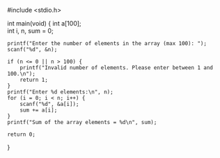 #include <stdio.h>

int main(void) {
    int a[100];        
    int i, n, sum = 0; 

    printf("Enter the number of elements in the array (max 100): "); 
    scanf("%d", &n);  

    if (n <= 0 || n > 100) { 
        printf("Invalid number of elements. Please enter between 1 and 100.\n");
        return 1;
    }
    printf("Enter %d elements:\n", n);
    for (i = 0; i < n; i++) {
        scanf("%d", &a[i]);
        sum += a[i];          
    }
    printf("Sum of the array elements = %d\n", sum);

    return 0; 
}
